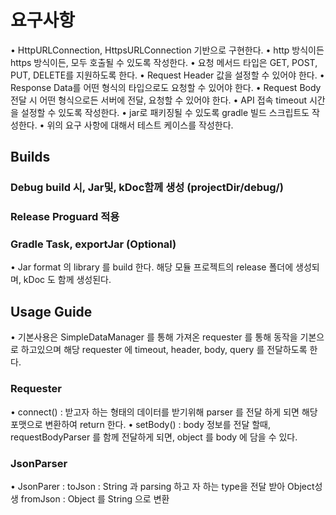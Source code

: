 # 요구사항
• HttpURLConnection, HttpsURLConnection 기반으로 구현한다.
• http 방식이든 https 방식이든, 모두 호출될 수 있도록 작성한다.
• 요청 메서드 타입은 GET, POST, PUT, DELETE를 지원하도록 한다.
• Request Header 값을 설정할 수 있어야 한다.
• Response Data를 어떤 형식의 타입으로도 요청할 수 있어야 한다.
• Request Body 전달 시 어떤 형식으로든 서버에 전달, 요청할 수 있어야 한다.
• API 접속 timeout 시간을 설정할 수 있도록 작성한다.
• jar로 패키징될 수 있도록 gradle 빌드 스크립트도 작성한다.
• 위의 요구 사항에 대해서 테스트 케이스를 작성한다.


## Builds
### Debug build 시, Jar및, kDoc함께 생성 (projectDir/debug/)
### Release Proguard 적용

### Gradle Task, exportJar (Optional)
• Jar format 의 library 를 build 한다. 해당 모듈 프로젝트의 release 폴더에 생성되며, kDoc 도 함께 생성된다.

## Usage Guide
• 기본사용은 SimpleDataManager 를 통해 가져온 requester 를 통해 동작을 기본으로 하고있으며
  해당 requester 에 timeout, header, body, query 를 전달하도록 한다.

### Requester
• connect() : 받고자 하는 형태의 데이터를 받기위해 parser 를 전달 하게 되면 해당 포맷으로 변환하여 return 한다.
• setBody() : body 정보를 전달 할때, requestBodyParser 를 함께 전달하게 되면, object 를 body 에 담을 수 있다.

### JsonParser
• JsonParer : toJson : String 과 parsing 하고 자 하는 type을 전달 받아 Object성 생
              fromJson : Object 를 String 으로 변환
